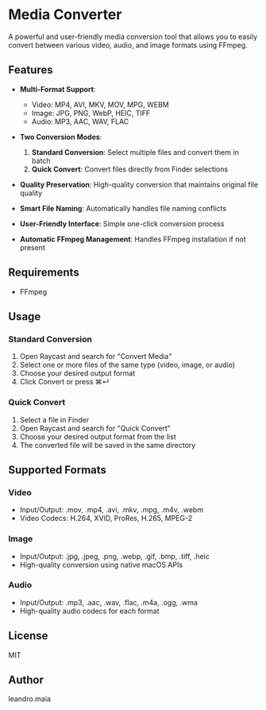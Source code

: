 # Media Converter

A powerful and user-friendly media conversion tool that allows you to easily convert between various video, audio, and image formats using FFmpeg.

## Features

- **Multi-Format Support**:
  - Video: MP4, AVI, MKV, MOV, MPG, WEBM
  - Image: JPG, PNG, WebP, HEIC, TIFF
  - Audio: MP3, AAC, WAV, FLAC

- **Two Conversion Modes**:
  1. **Standard Conversion**: Select multiple files and convert them in batch
  2. **Quick Convert**: Convert files directly from Finder selections

- **Quality Preservation**: High-quality conversion that maintains original file quality
- **Smart File Naming**: Automatically handles file naming conflicts
- **User-Friendly Interface**: Simple one-click conversion process
- **Automatic FFmpeg Management**: Handles FFmpeg installation if not present

## Requirements

- FFmpeg 

## Usage

### Standard Conversion
1. Open Raycast and search for "Convert Media"
2. Select one or more files of the same type (video, image, or audio)
3. Choose your desired output format
4. Click Convert or press ⌘↵

### Quick Convert
1. Select a file in Finder
2. Open Raycast and search for "Quick Convert"
3. Choose your desired output format from the list
4. The converted file will be saved in the same directory

## Supported Formats

### Video
- Input/Output: .mov, .mp4, .avi, .mkv, .mpg, .m4v, .webm
- Video Codecs: H.264, XVID, ProRes, H.265, MPEG-2

### Image
- Input/Output: .jpg, .jpeg, .png, .webp, .gif, .bmp, .tiff, .heic
- High-quality conversion using native macOS APIs

### Audio
- Input/Output: .mp3, .aac, .wav, .flac, .m4a, .ogg, .wma
- High-quality audio codecs for each format

## License

MIT

## Author

leandro.maia